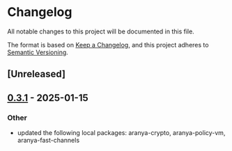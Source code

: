 # Changelog

All notable changes to this project will be documented in this file.

The format is based on [Keep a Changelog](https://keepachangelog.com/en/1.0.0/),
and this project adheres to [Semantic Versioning](https://semver.org/spec/v2.0.0.html).

## [Unreleased]

## [0.3.1](https://github.com/aranya-project/aranya-core/compare/aranya-afc-util-v0.3.0...aranya-afc-util-v0.3.1) - 2025-01-15

### Other

- updated the following local packages: aranya-crypto, aranya-policy-vm, aranya-fast-channels
